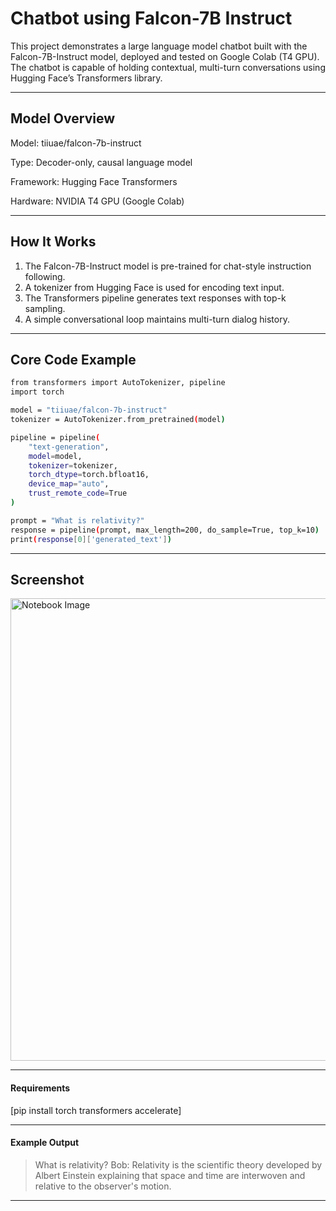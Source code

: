 # Chatbot using Falcon-7B Instruct

This project demonstrates a large language model chatbot built with the Falcon-7B-Instruct model, deployed and tested on Google Colab (T4 GPU).
The chatbot is capable of holding contextual, multi-turn conversations using Hugging Face’s Transformers library.

---

## Model Overview
Model: tiiuae/falcon-7b-instruct

Type: Decoder-only, causal language model

Framework: Hugging Face Transformers

Hardware: NVIDIA T4 GPU (Google Colab)

---

## How It Works
1. The Falcon-7B-Instruct model is pre-trained for chat-style instruction following.
2. A tokenizer from Hugging Face is used for encoding text input.
3. The Transformers pipeline generates text responses with top-k sampling.
4. A simple conversational loop maintains multi-turn dialog history.

---

## Core Code Example

```bash
from transformers import AutoTokenizer, pipeline
import torch

model = "tiiuae/falcon-7b-instruct"
tokenizer = AutoTokenizer.from_pretrained(model)

pipeline = pipeline(
    "text-generation",
    model=model,
    tokenizer=tokenizer,
    torch_dtype=torch.bfloat16,
    device_map="auto",
    trust_remote_code=True
)

prompt = "What is relativity?"
response = pipeline(prompt, max_length=200, do_sample=True, top_k=10)
print(response[0]['generated_text'])
```

---

## Screenshot
<img width="900" height="740" alt="Notebook Image" src="https://github.com/user-attachments/assets/376a0762-4ef1-49ae-b3b0-c5190413c35e" />

---

#### Requirements
[pip install torch transformers accelerate]

---

#### Example Output

> What is relativity?
Bob: Relativity is the scientific theory developed by Albert Einstein explaining that space and time are interwoven and relative to the observer's motion.

---
